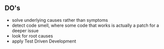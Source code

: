## DO's

- solve underlying causes rather than symptoms
- detect code smell, where some code that works is actually a patch for a deeper issue
- look for root causes
- apply Test Driven Development

